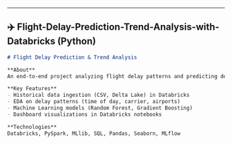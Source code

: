 
---

## ✈️ Flight-Delay-Prediction-Trend-Analysis-with-Databricks (Python)

```markdown
# Flight Delay Prediction & Trend Analysis

**About**  
An end-to-end project analyzing flight delay patterns and predicting delays using Databricks.

**Key Features**  
- Historical data ingestion (CSV, Delta Lake) in Databricks  
- EDA on delay patterns (time of day, carrier, airports)  
- Machine Learning models (Random Forest, Gradient Boosting)  
- Dashboard visualizations in Databricks notebooks

**Technologies**  
Databricks, PySpark, MLlib, SQL, Pandas, Seaborn, MLflow




